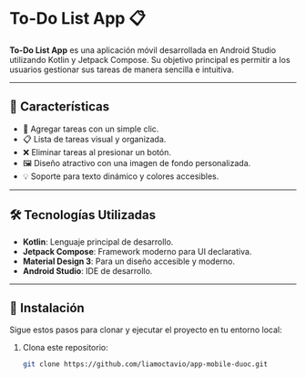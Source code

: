 # To-Do List App 📋

**To-Do List App** es una aplicación móvil desarrollada en Android Studio utilizando Kotlin y Jetpack Compose. Su objetivo principal es permitir a los usuarios gestionar sus tareas de manera sencilla e intuitiva.

---

## 🌟 Características

- 📝 Agregar tareas con un simple clic.
- 📋 Lista de tareas visual y organizada.
- ❌ Eliminar tareas al presionar un botón.
- 🖼️ Diseño atractivo con una imagen de fondo personalizada.
- 💡 Soporte para texto dinámico y colores accesibles.


---

## 🛠️ Tecnologías Utilizadas

- **Kotlin**: Lenguaje principal de desarrollo.
- **Jetpack Compose**: Framework moderno para UI declarativa.
- **Material Design 3**: Para un diseño accesible y moderno.
- **Android Studio**: IDE de desarrollo.

---

## 🚀 Instalación

Sigue estos pasos para clonar y ejecutar el proyecto en tu entorno local:

1. Clona este repositorio:
   ```bash
   git clone https://github.com/liamoctavio/app-mobile-duoc.git
